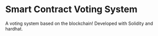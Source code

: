 # Smart Contract Voting System

A voting system based on the blockchain! Developed with Solidity and hardhat.

